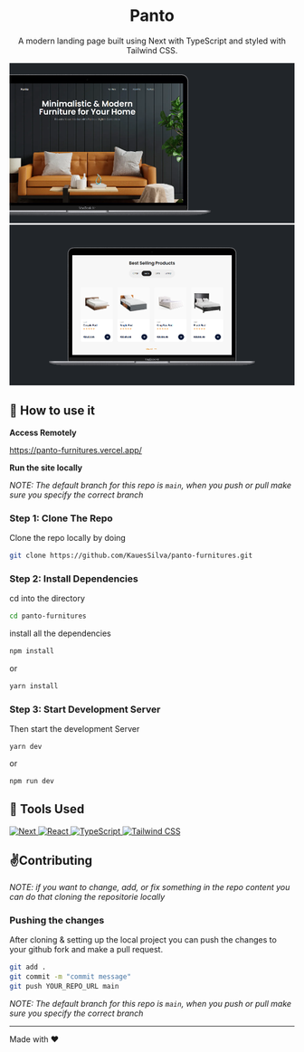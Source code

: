 <div align="center">
    <h1>Panto</h1>
    <p>A modern landing page built using Next with TypeScript and styled with Tailwind CSS.</p>
</div>

![](https://raw.githubusercontent.com/KauesSilva/panto-furnitures/main/public/assets/readme/bg.png)
<br>
![](https://raw.githubusercontent.com/KauesSilva/panto-furnitures/main/public/assets/readme/bg2.png)

## 🚀 How to use it

**Access Remotely**

<a href="https://panto-furnitures.vercel.app/" target="_blank">https://panto-furnitures.vercel.app/</a>

**Run the site locally**

_NOTE: The default branch for this repo is `main`, when you push or pull make sure you specify the correct branch_

### Step 1: Clone The Repo

Clone the repo locally by doing

```bash
git clone https://github.com/KauesSilva/panto-furnitures.git
```

### Step 2: Install Dependencies

cd into the directory

```bash
cd panto-furnitures
```

install all the dependencies
```bash
npm install
```

or 
```bash
yarn install
```

### Step 3: Start Development Server

Then start the development Server
```
yarn dev
```

or 
```bash
npm run dev
```

## 🔧 Tools Used

<div align="left">
    <a href="https://nextjs.org/docs" target="_blank">
        <img alt="Next" src="https://img.shields.io/badge/React-20232A?style=for-the-badge&logo=react&logoColor=61DAFB" />
    </a>
    <a href="https://pt-br.reactjs.org/" target="_blank">
        <img alt="React" src="https://img.shields.io/badge/React-20232A?style=for-the-badge&logo=react&logoColor=61DAFB" />
    </a>
    <a href="https://www.typescriptlang.org/docs/" target="_blank">
        <img alt="TypeScript" src="https://img.shields.io/badge/TypeScript-007ACC?style=for-the-badge&logo=typescript&logoColor=white" />
    </a>
    <a href="https://tailwindcss.com/" target="_blank">
        <img alt="Tailwind CSS" src="https://img.shields.io/badge/Tailwind_CSS-38B2AC?style=for-the-badge&logo=tailwind-css&logoColor=white" />
    </a>
</div>

## ✌️Contributing

*NOTE: if you want to change, add, or fix something in the repo content you can do that cloning the repositorie locally*


### Pushing the changes

After cloning & setting up the local project you can push the changes to your github fork and make a pull request.

```bash
git add .
git commit -m "commit message"
git push YOUR_REPO_URL main
```

_NOTE: The default branch for this repo is `main`, when you push or pull make sure you specify the correct branch_

------

Made with ❤️
